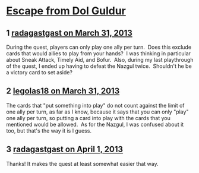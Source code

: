 # [Escape from Dol Guldur](https://community.fantasyflightgames.com/topic/81635-escape-from-dol-guldur/)

## 1 [radagastgast on March 31, 2013](https://community.fantasyflightgames.com/topic/81635-escape-from-dol-guldur/?do=findComment&comment=779684)

During the quest, players can only play one ally per turn.  Does this exclude cards that would allies to play from your hands?  I was thinking in particular about Sneak Attack, Timely Aid, and Bofur.  Also, during my last playthrough of the quest, I ended up having to defeat the Nazgul twice.  Shouldn't he be a victory card to set aside?

## 2 [legolas18 on March 31, 2013](https://community.fantasyflightgames.com/topic/81635-escape-from-dol-guldur/?do=findComment&comment=779925)

The cards that "put something into play" do not count against the limit of one ally per turn, as far as I know, because it says that you can only "play" one ally per turn, so putting a card into play with the cards that you mentioned would be allowed.  As for the Nazgul, I was confused about it too, but that's the way it is I guess.

## 3 [radagastgast on April 1, 2013](https://community.fantasyflightgames.com/topic/81635-escape-from-dol-guldur/?do=findComment&comment=780248)

Thanks! It makes the quest at least somewhat easier that way.

